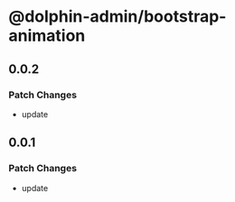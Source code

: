 # @dolphin-admin/bootstrap-animation

## 0.0.2

### Patch Changes

- update

## 0.0.1

### Patch Changes

- update
